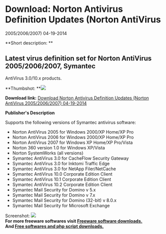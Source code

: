 # Download: Norton Antivirus Definition Updates (Norton AntiVirus
2005/2006/2007) 04-19-2014

**Short description: **

## Latest virus definition set for Norton AntiVirus 2005/2006/2007, Symantec
AntiVirus 3.0/10.x products.

  
**Thumbshot: **![](http://www.freewarefiles.com/screenshot/nopic.gif)   
  
**Download link:** [Download Norton Antivirus Definition Updates (Norton AntiVirus 2005/2006/2007) 04-19-2014](http://freesoftwares.boysofts.com/Norton-Antivirus-Definition-Updates-Norton-AntiVirus-2005-2006-2007_program_525.html)  
  

**Publisher's Description**  
  

Supports the following versions of Symantec antivirus software:

  * Norton AntiVirus 2005 for Windows 2000/XP Home/XP Pro 
  * Norton AntiVirus 2006 for Windows 2000/XP Home/XP Pro 
  * Norton AntiVirus 2007 for Windows XP Home/XP Pro/Vista 
  * Norton 360 version 1.0 for Windows XP/Vista 
  * Norton SystemWorks (all versions) 
  * Symantec AntiVirus 3.0 for CacheFlow Security Gateway 
  * Symantec AntiVirus 3.0 for Inktomi Traffic Edge 
  * Symantec AntiVirus 3.0 for NetApp Filer/NetCache 
  * Symantec AntiVirus 10.0 Corporate Edition Client 
  * Symantec AntiVirus 10.1 Corporate Edition Client 
  * Symantec AntiVirus 10.2 Corporate Edition Client 
  * Symantec Mail Security for Domino v 5.x 
  * Symantec Mail Security for Domino v 7.x 
  * Symantec Mail Security for Domino (32-bit) v 8.0.x 
  * Symantec Mail Security for Microsoft Exchange 

  
  
Screenshot: ![](http://www.freewarefiles.com/screenshot/nopic.gif)  
**For more freeware softwares visit [Freeware software downloads.](http://freesoftwares.boysofts.com/)**   
**And [Free softwares and php script downloads.](http://www.boysofts.com/)**

